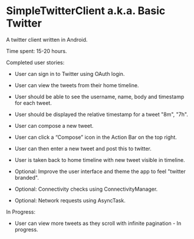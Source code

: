 SimpleTwitterClient a.k.a. Basic Twitter
========================================

A twitter client written in Android.

Time spent: 15-20 hours.

Completed user stories:

- User can sign in to Twitter using OAuth login. 
- User can view the tweets from their home timeline.
- User should be able to see the username, name, body and timestamp for each tweet.
- User should be displayed the relative timestamp for a tweet "8m", "7h".

- User can compose a new tweet.
- User can click a “Compose” icon in the Action Bar on the top right.
- User can then enter a new tweet and post this to twitter.
- User is taken back to home timeline with new tweet visible in timeline.
- Optional: Improve the user interface and theme the app to feel "twitter branded".
- Optional: Connectivity checks using ConnectivityManager.
- Optional: Network requests using AsyncTask.

In Progress:
- User can view more tweets as they scroll with infinite pagination - In progress. 
